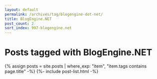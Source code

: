 ```yaml
---
layout: default
permalink: /archives/tag/blogengine-dot-net/
title: BlogEngine.NET
post_count: 2
sort_index: 997-blogengine.net
---
```

<h1 class="page-heading">Posts tagged with BlogEngine.NET</h1>
{% assign posts = site.posts | where_exp: "item", "item.tags contains page.title" -%}
{%- include post-list.html -%}
